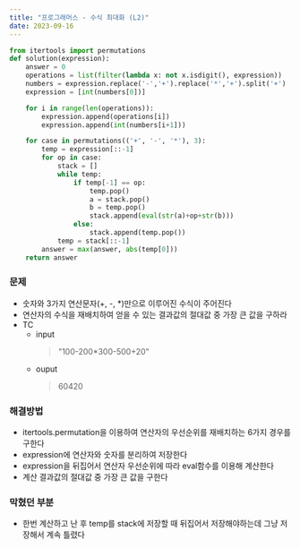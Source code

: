 ```yaml
---
title: "프로그래머스 - 수식 최대화 (L2)"
date: 2023-09-16
---
```


```python
from itertools import permutations
def solution(expression):
    answer = 0
    operations = list(filter(lambda x: not x.isdigit(), expression))
    numbers = expression.replace('-','+').replace('*','+').split('+')
    expression = [int(numbers[0])]

    for i in range(len(operations)):
        expression.append(operations[i])
        expression.append(int(numbers[i+1]))

    for case in permutations(('+', '-', '*'), 3):
        temp = expression[::-1]
        for op in case:
            stack = []
            while temp:
                if temp[-1] == op:
                    temp.pop()
                    a = stack.pop()
                    b = temp.pop()
                    stack.append(eval(str(a)+op+str(b)))
                else:
                    stack.append(temp.pop())
            temp = stack[::-1]
        answer = max(answer, abs(temp[0]))
    return answer
```

### 문제

- 숫자와 3가지 연산문자(+, -, *)만으로 이루어진 수식이 주어진다
- 연산자의 수식을 재배치하여 얻을 수 있는 결과값의 절대값 중 가장 큰 값을 구하라
- TC
  - input
    > "100-200*300-500+20"
  - ouput
    > 60420

### 해결방법
- itertools.permutation을 이용하여 연산자의 우선순위를 재배치하는 6가지 경우를 구한다
- expression에 연산자와 숫자를 분리하여 저장한다
- expression을 뒤집어서 연산자 우선순위에 따라 eval함수를 이용해 계산한다
- 계산 결과값의 절대값 중 가장 큰 값을 구한다

### 막혔던 부분
- 한번 계산하고 난 후 temp를 stack에 저장할 때 뒤집어서 저장해야하는데 그냥 저장해서 계속 틀렸다
